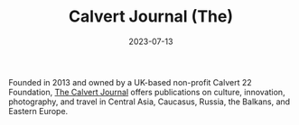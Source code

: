 ﻿---
title: "Calvert Journal (The)"
linkTitle: "Calvert Journal (The)"
contributor: ["Aizada Arystanbek"]
created: 2022-07-27
countries: ["Kazakhstan", "Uzbekistan"]
category: ["Independent media"]
tags: ["media", "news", "international", "culture"]
date_start: [2013]
date_end: []
data_type: ["news", "visuals"] 
language: ["English"]
date: 2023-07-13
description: [Offers publications on culture, innovation, photography, and travel in Central Asia, Caucasus, Russia, the Balkans, and Eastern Europe.]
---

Founded in 2013 and owned by a UK-based non-profit Calvert 22 Foundation, [The Calvert Journal](https://www.calvertjournal.com/) offers publications on culture, innovation, photography, and travel in Central Asia, Caucasus, Russia, the Balkans, and Eastern Europe.
